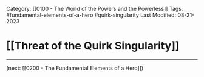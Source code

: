 Category: [[0100 - The World of the Powers and the Powerless]]
Tags: #fundamental-elements-of-a-hero #quirk-singularity
Last Modified: 08-21-2023

# [[Threat of the Quirk Singularity]]

****

(next: [[0200 - The Fundamental Elements of a Hero]])